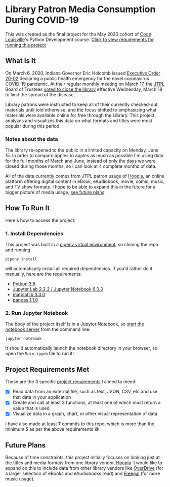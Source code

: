 # Library Patron Media Consumption During COVID-19

This was created as the final project for the May 2020 cohort of [Code Louisville](https://codelouisville.org/)'s Python Development course. [Click to view requirements for running this project](#how-to-run-it)

## What Is It

On March 6, 2020, Indiana Governor Eric Holcomb issued [Executive Order 20-02](https://www.in.gov/gov/files/20-02ExecutiveOrder(DeclarationofPublicHealthEmergencyforCOVID-19)FINAL.pdf) declaring a public health emergency for the novel coronavirus COVID-19 pandemic. At their regular monthly meeting on March 17, the [JTPL](https://jefflibrary.org) Board of Trustees [voted to close the library](https://jefflibrary.org/wp/wp-content/uploads/2020/05/Board-Meeting-Minutes-03172020.pdf) effective Wednesday, March 18 to limit the spread of the disease.

Library patrons were instructed to keep all of their currently checked-out materials until told otherwise, and the focus shifted to emphasizing what materials were available online for free through the Library. This project analyzes and visualizes this data on what formats and titles were most popular during this period.

### Notes about the data

The library re-opened to the public in a limited capacity on Monday, June 15. In order to compare apples to apples as much as possible I'm using data for the full months of March and June, instead of only the days we were closed during those months, so I can look at 4 complete months of data.

All of the data currently comes from JTPL patron usage of [Hoopla](https://hoopladigital.com), an online platform offering digital content in eBook, eAudiobook, movie, comic, music, and TV show formats. I hope to be able to expand this in the future for a bigger picture of media usage, [see future plans](#future-plans)

## How To Run It

Here's how to access the project:

### 1. Install Dependencies

This project was built in a [pipenv virtual environment](https://pipenv-fork.readthedocs.io/en/latest/), so cloning the repo and running

```shell
pipenv install
```

 will automatically install all required dependencies. If you'd rather do it manually, here are the requirements:

- [Python 3.8](https://www.python.org/downloads/release/python-380/)
- [Jupyter Lab 2.2.2 / Jupyter Notebook 6.0.3](https://jupyter.org/documentation)
- [matplotlib 3.3.0](https://matplotlib.org/3.3.0/index.html)
- [pandas 1.1.0](https://pandas.pydata.org/docs/whatsnew/v1.1.0.html)

### 2. Run Jupyter Notebook

The body of the project itself is in a Jupyter Notebook, so [start the notebook server](https://jupyter.readthedocs.io/en/latest/running.html) from the command line:

```shell
jupyter notebook
```

It should automatically launch the notebook directory in your browser, so open the `Main.ipynb` file to run it!

## Project Requirements Met

These are the 3 specific [project requirements](https://docs.google.com/document/d/1annXSfeq9YhIbbSKMig4ckWWaU0DmAeF1h3JbY0GOp0/edit) I aimed to meed:

- [x] Read data from an external file, such as text, JSON, CSV, etc and use that data in your application
- [x] Create and call at least 3 functions, at least one of which must return a value that is used
- [x] Visualize data in a graph, chart, or other visual representation of data

I have also made at least **7** commits to this repo, which is more than the minimum 5 as per the above requirements :sweat_smile:

## Future Plans

Because of time constraints, this project initially focuses on looking just at the titles and media formats from one library vendor, [Hoopla](https://hoopladigital.com). I would like to expand on this to include data from other library vendors like [OverDrive](https://jefflibrary.overdrive.com/) (for a larger selection of eBooks and eAudiobooks read) and [Freegal](https://jeffersonin.freegalmusic.com/) (for more music usage).
